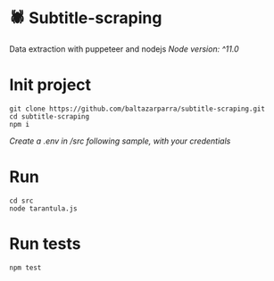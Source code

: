 # 🕷 Subtitle-scraping

Data extraction with puppeteer and nodejs
*Node version: ^11.0*

# Init project

```
git clone https://github.com/baltazarparra/subtitle-scraping.git
cd subtitle-scraping
npm i
```

*Create a .env in /src following sample, with your credentials*

# Run

```
cd src
node tarantula.js
```

# Run tests

```
npm test
```
